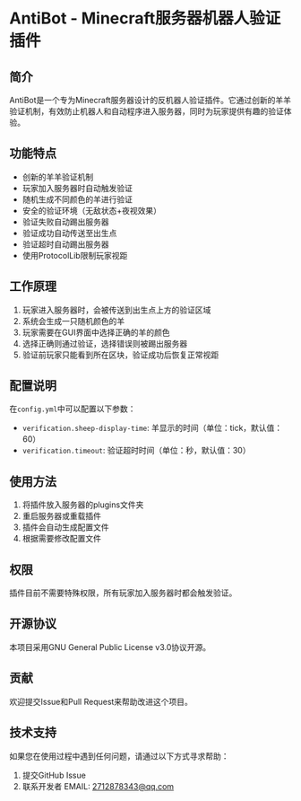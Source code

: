 # AntiBot - Minecraft服务器机器人验证插件

## 简介
AntiBot是一个专为Minecraft服务器设计的反机器人验证插件。它通过创新的羊羊验证机制，有效防止机器人和自动程序进入服务器，同时为玩家提供有趣的验证体验。

## 功能特点
- 创新的羊羊验证机制
- 玩家加入服务器时自动触发验证
- 随机生成不同颜色的羊进行验证
- 安全的验证环境（无敌状态+夜视效果）
- 验证失败自动踢出服务器
- 验证成功自动传送至出生点
- 验证超时自动踢出服务器
- 使用ProtocolLib限制玩家视距

## 工作原理
1. 玩家进入服务器时，会被传送到出生点上方的验证区域
2. 系统会生成一只随机颜色的羊
3. 玩家需要在GUI界面中选择正确的羊的颜色
4. 选择正确则通过验证，选择错误则被踢出服务器
5. 验证前玩家只能看到所在区块，验证成功后恢复正常视距

## 配置说明
在`config.yml`中可以配置以下参数：
- `verification.sheep-display-time`: 羊显示的时间（单位：tick，默认值：60）
- `verification.timeout`: 验证超时时间（单位：秒，默认值：30）

## 使用方法
1. 将插件放入服务器的plugins文件夹
2. 重启服务器或重载插件
3. 插件会自动生成配置文件
4. 根据需要修改配置文件

## 权限
插件目前不需要特殊权限，所有玩家加入服务器时都会触发验证。

## 开源协议
本项目采用GNU General Public License v3.0协议开源。

## 贡献
欢迎提交Issue和Pull Request来帮助改进这个项目。

## 技术支持
如果您在使用过程中遇到任何问题，请通过以下方式寻求帮助：
1. 提交GitHub Issue
2. 联系开发者 EMAIL: 2712878343@qq.com